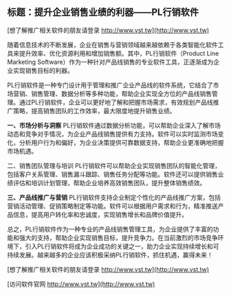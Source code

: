 ## **标题：提升企业销售业绩的利器——PL行销软件**

[想了解推广相关软件的朋友请登录 http://www.vst.tw](http://www.vst.tw)

随着信息技术的不断发展，企业在销售与营销领域越来越依赖于各类智能化软件工具来提升效率、优化资源利用和增加销售额。其中，PL行销软件（Product Line Marketing Software）作为一种针对产品线销售的专业软件工具，正逐渐成为企业实现销售目标的利器。

PL行销软件是一种专门设计用于管理和推广企业产品线的软件系统，它结合了市场营销、销售管理、数据分析等多种功能，帮助企业实现全方位的产品线销售管理。通过PL行销软件，企业可以更好地了解和把握市场需求，有效规划产品线推广策略，提高销售团队的工作效率，最大限度地提升销售业绩。

**一、市场分析与洞察**
PL行销软件通过数据分析功能，可以帮助企业深入了解市场动态和竞争对手情况，为企业产品线销售提供有力支持。软件可以实时监测市场变化，分析用户行为和偏好，为企业决策提供可靠数据支持，帮助企业更准确地把握市场机遇。

二、销售团队管理与培训
PL行销软件可以帮助企业实现销售团队的智能化管理，包括客户关系管理、销售漏斗跟踪、销售任务分配等功能。软件还可以提供销售业绩评估和培训计划管理，帮助企业培养高效销售团队，提升整体销售绩效。

**三、产品线推广与营销**
PL行销软件支持企业制定个性化的产品线推广方案，包括营销活动管理、促销策略制定等功能。软件可以根据用户需求和行为，精准推送产品信息，提高用户转化率和忠诚度，实现销售增长和品牌价值提升。

总之，PL行销软件作为一种专业的产品线销售管理工具，为企业提供了丰富的功能和强大的支持，帮助企业实现销售目标，提升竞争力。在当前激烈的市场竞争环境下，引入PL行销软件将成为企业成功的关键之一，助力企业实现持续增长和可持续发展。越来越多的企业应该积极采纳PL行销软件，抓住机遇，赢得未来！

[想了解推广相关软件的朋友请登录 http://www.vst.tw](http://www.vst.tw)


[访问软件官网 http://www.vst.tw](http://www.vst.tw)
